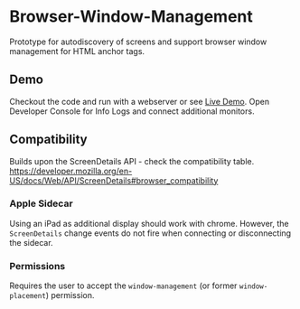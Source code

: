 # Browser-Window-Management

Prototype for autodiscovery of screens and support browser window management for HTML anchor tags.

## Demo
Checkout the code and run with a webserver or see [Live Demo](https://fuasmattn.github.io/window-management/). Open Developer Console for Info Logs and connect additional monitors.

## Compatibility

Builds upon the ScreenDetails API - check the compatibility table.
https://developer.mozilla.org/en-US/docs/Web/API/ScreenDetails#browser_compatibility

### Apple Sidecar

Using an iPad as additional display should work with chrome. However, the `ScreenDetails` change events do not fire when connecting or disconnecting the sidecar.

### Permissions

Requires the user to accept the `window-management` (or former `window-placement`) permission.
